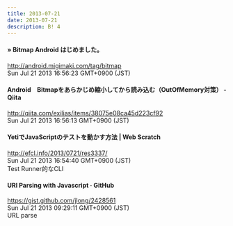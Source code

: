```yaml
---
title: 2013-07-21
date: 2013-07-21
description: B! 4
---
```


####  » Bitmap Android はじめました。
http://android.migimaki.com/tag/bitmap<br>
Sun Jul 21 2013 16:56:23 GMT+0900 (JST)<br>


#### Android　Bitmapをあらかじめ縮小してから読み込む（OutOfMemory対策）  - Qiita
http://qiita.com/exilias/items/38075e08ca45d223cf92<br>
Sun Jul 21 2013 16:56:13 GMT+0900 (JST)<br>


####                 YetiでJavaScriptのテストを動かす方法 | Web Scratch            
http://efcl.info/2013/0721/res3337/<br>
Sun Jul 21 2013 16:54:40 GMT+0900 (JST)<br>
Test Runner的なCLI


#### URI Parsing with Javascript · GitHub
https://gist.github.com/jlong/2428561<br>
Sun Jul 21 2013 09:29:11 GMT+0900 (JST)<br>
URL parse


